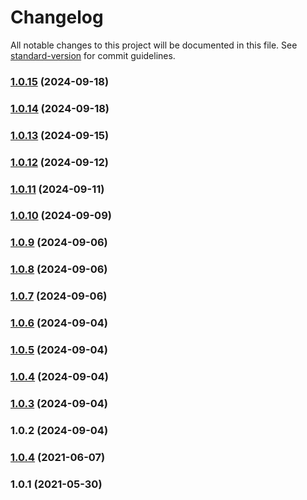 # Changelog

All notable changes to this project will be documented in this file. See [standard-version](https://github.com/conventional-changelog/standard-version) for commit guidelines.

### [1.0.15](https://github.com/asmartbear/jobs/compare/v1.0.13...v1.0.15) (2024-09-18)



### [1.0.14](https://github.com/asmartbear/jobs/compare/v1.0.13...v1.0.14) (2024-09-18)



### [1.0.13](https://github.com/asmartbear/jobs/compare/v1.0.12...v1.0.13) (2024-09-15)



### [1.0.12](https://github.com/asmartbear/jobs/compare/v1.0.11...v1.0.12) (2024-09-12)



### [1.0.11](https://github.com/asmartbear/jobs/compare/v1.0.10...v1.0.11) (2024-09-11)



### [1.0.10](https://github.com/asmartbear/jobs/compare/v1.0.9...v1.0.10) (2024-09-09)



### [1.0.9](https://github.com/asmartbear/jobs/compare/v1.0.8...v1.0.9) (2024-09-06)



### [1.0.8](https://github.com/asmartbear/jobs/compare/v1.0.7...v1.0.8) (2024-09-06)



### [1.0.7](https://github.com/asmartbear/jobs/compare/v1.0.6...v1.0.7) (2024-09-06)



### [1.0.6](https://github.com/asmartbear/jobs/compare/v1.0.5...v1.0.6) (2024-09-04)



### [1.0.5](https://github.com/asmartbear/jobs/compare/v1.0.4...v1.0.5) (2024-09-04)



### [1.0.4](https://github.com/asmartbear/jobs/compare/v1.0.3...v1.0.4) (2024-09-04)



### [1.0.3](https://github.com/asmartbear/jobs/compare/v1.0.2...v1.0.3) (2024-09-04)



### 1.0.2 (2024-09-04)



### [1.0.4](https://github.com/asmartbear/color/compare/v1.0.1...v1.0.4) (2021-06-07)



### 1.0.1 (2021-05-30)

